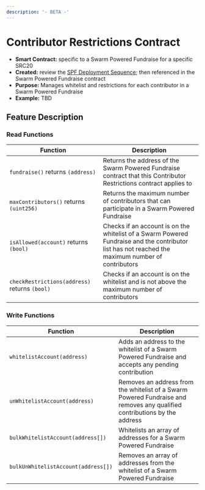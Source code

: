 ```yaml
---
description: '- BETA -'
---
```


# Contributor Restrictions Contract

* **Smart Contract:** specific to a Swarm Powered Fundraise for a specific SRC20
* **Created:** review the [SPF Deployment Sequence](https://www.swarmnetwork.org/swarm-protocol/spf#deployment-sequence); then referenced in the Swarm Powered Fundraise contract&#x20;
* **Purpose:** Manages whitelist and restrictions for each contributor in a Swarm Powered Fundraise
* **Example:**  TBD

## Feature Description

### Read Functions

| Function                                      | Description                                                                                                                                       |
| --------------------------------------------- | ------------------------------------------------------------------------------------------------------------------------------------------------- |
| `fundraise()` returns `(address)`             | Returns the address of the Swarm Powered Fundraise contract that this Contributor Restrictions contract applies to                                |
| `maxContributors()` returns `(uint256)`       | Returns the maximum number of contributors that can participate in a Swarm Powered Fundraise                                                      |
| `isAllowed(account)` returns `(bool)`         | Checks if an account is on the whitelist of a Swarm Powered Fundraise and the contributor list has not reached the maximum number of contributors |
| `checkRestrictions(address)` returns `(bool)` | Checks if an account is on the whitelist and is not above the maximum number of contributors                                                      |

### Write Functions

| Function                            | Description                                                                                                               |
| ----------------------------------- | ------------------------------------------------------------------------------------------------------------------------- |
| `whitelistAccount(address)`         | Adds an address to the whitelist of a Swarm Powered Fundraise and accepts any pending contribution                        |
| `unWhitelistAccount(address)`       | Removes an address from the whitelist of a Swarm Powered Fundraise and removes any qualified contributions by the address |
| `bulkWhitelistAccount(address[])`   | Whitelists an array of addresses for a Swarm Powered Fundraise                                                            |
| `bulkUnWhitelistAccount(address[])` | Removes an array of addresses from the whitelist of a Swarm Powered Fundraise                                             |
